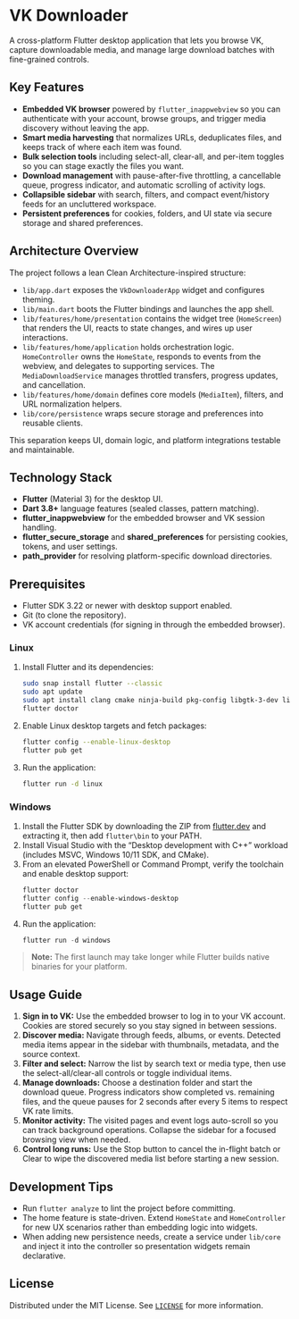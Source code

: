 # VK Downloader

A cross-platform Flutter desktop application that lets you browse VK, capture downloadable media, and manage large download batches with fine-grained controls.

## Key Features
- **Embedded VK browser** powered by `flutter_inappwebview` so you can authenticate with your account, browse groups, and trigger media discovery without leaving the app.
- **Smart media harvesting** that normalizes URLs, deduplicates files, and keeps track of where each item was found.
- **Bulk selection tools** including select-all, clear-all, and per-item toggles so you can stage exactly the files you want.
- **Download management** with pause-after-five throttling, a cancellable queue, progress indicator, and automatic scrolling of activity logs.
- **Collapsible sidebar** with search, filters, and compact event/history feeds for an uncluttered workspace.
- **Persistent preferences** for cookies, folders, and UI state via secure storage and shared preferences.

## Architecture Overview
The project follows a lean Clean Architecture-inspired structure:

- `lib/app.dart` exposes the `VkDownloaderApp` widget and configures theming.
- `lib/main.dart` boots the Flutter bindings and launches the app shell.
- `lib/features/home/presentation` contains the widget tree (`HomeScreen`) that renders the UI, reacts to state changes, and wires up user interactions.
- `lib/features/home/application` holds orchestration logic. `HomeController` owns the `HomeState`, responds to events from the webview, and delegates to supporting services. The `MediaDownloadService` manages throttled transfers, progress updates, and cancellation.
- `lib/features/home/domain` defines core models (`MediaItem`), filters, and URL normalization helpers.
- `lib/core/persistence` wraps secure storage and preferences into reusable clients.

This separation keeps UI, domain logic, and platform integrations testable and maintainable.

## Technology Stack
- **Flutter** (Material 3) for the desktop UI.
- **Dart 3.8+** language features (sealed classes, pattern matching).
- **flutter_inappwebview** for the embedded browser and VK session handling.
- **flutter_secure_storage** and **shared_preferences** for persisting cookies, tokens, and user settings.
- **path_provider** for resolving platform-specific download directories.

## Prerequisites
- Flutter SDK 3.22 or newer with desktop support enabled.
- Git (to clone the repository).
- VK account credentials (for signing in through the embedded browser).

### Linux
1. Install Flutter and its dependencies:
   ```bash
   sudo snap install flutter --classic
   sudo apt update
   sudo apt install clang cmake ninja-build pkg-config libgtk-3-dev liblzma-dev
   flutter doctor
   ```
2. Enable Linux desktop targets and fetch packages:
   ```bash
   flutter config --enable-linux-desktop
   flutter pub get
   ```
3. Run the application:
   ```bash
   flutter run -d linux
   ```

### Windows
1. Install the Flutter SDK by downloading the ZIP from [flutter.dev](https://docs.flutter.dev/get-started/install/windows) and extracting it, then add `flutter\bin` to your PATH.
2. Install Visual Studio with the “Desktop development with C++” workload (includes MSVC, Windows 10/11 SDK, and CMake).
3. From an elevated PowerShell or Command Prompt, verify the toolchain and enable desktop support:
   ```powershell
   flutter doctor
   flutter config --enable-windows-desktop
   flutter pub get
   ```
4. Run the application:
   ```powershell
   flutter run -d windows
   ```

> **Note:** The first launch may take longer while Flutter builds native binaries for your platform.

## Usage Guide
1. **Sign in to VK:** Use the embedded browser to log in to your VK account. Cookies are stored securely so you stay signed in between sessions.
2. **Discover media:** Navigate through feeds, albums, or events. Detected media items appear in the sidebar with thumbnails, metadata, and the source context.
3. **Filter and select:** Narrow the list by search text or media type, then use the select-all/clear-all controls or toggle individual items.
4. **Manage downloads:** Choose a destination folder and start the download queue. Progress indicators show completed vs. remaining files, and the queue pauses for 2 seconds after every 5 items to respect VK rate limits.
5. **Monitor activity:** The visited pages and event logs auto-scroll so you can track background operations. Collapse the sidebar for a focused browsing view when needed.
6. **Control long runs:** Use the Stop button to cancel the in-flight batch or Clear to wipe the discovered media list before starting a new session.

## Development Tips
- Run `flutter analyze` to lint the project before committing.
- The home feature is state-driven. Extend `HomeState` and `HomeController` for new UX scenarios rather than embedding logic into widgets.
- When adding new persistence needs, create a service under `lib/core` and inject it into the controller so presentation widgets remain declarative.

## License
Distributed under the MIT License. See [`LICENSE`](LICENSE) for more information.
